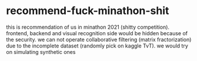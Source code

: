 # recommend-fuck-minathon-shit

this is recommendation of us in minathon 2021 (shitty competition). frontend, backend and visual recognition side would be hidden because of the security. we can not operate
collaborative filtering (matrix fractorization) due to the incomplete dataset (randomly pick on kaggle TvT). we would try on simulating synthetic ones
